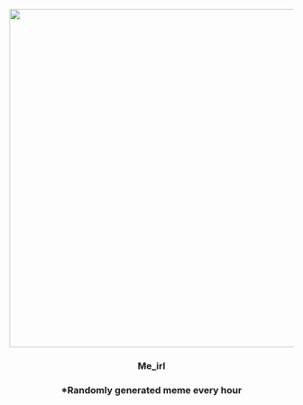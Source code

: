 <p align="center">
        <img src="https://i.imgur.com/e3tyYnz.jpg" width="600" height="600">
        </p>
        <h3 align="center">Me_irl</h3>
        <h3 align="center">*Randomly generated meme every hour</h3>
    